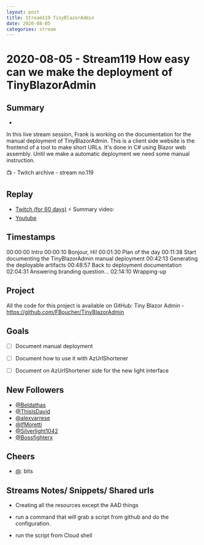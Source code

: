 ```yaml
---
layout: post
title: Stream119 TinyBlazorAdmin
date: 2020-08-05
categories: stream
---
```



# 2020-08-05 - Stream119 How easy can we make the deployment of TinyBlazorAdmin

## Summary
-

In this live stream session, Frank is working on the documentation for the manual deployment of TinyBlazorAdmin. This is a client side website is the frontend of a tool to make short URLs. It's done in C# using Blazor web assembly. Until we make a automatic deployment we need some manual instruction.

📺 - Twitch archive - stream no.119

## Replay


- [Twitch (for 60 days)](https://www.twitch.tv/videos/)
⚡ Summary video:
- [Youtube](https://youtu.be/BJrHY78j1aQ)


## Timestamps


00:00:00 Intro
00:00:10 Bonjour, Hi!
00:01:30 Plan of the day
00:11:38 Start documenting the TinyBlazorAdmin manual  deployment
00:42:13 Generating the deployable artifacts
00:48:57 Back to deployment documentation
02:04:31 Answering branding question... 
02:14:10 Wrapping-up

Project
-------

All the code for this project is available on GitHub: Tiny Blazor Admin - https://github.com/FBoucher/TinyBlazorAdmin


Goals
-----

- [ ] Document manual deployment
- [ ] Document how to use it with AzUrlShortener
- [ ] Document on AzUrlShortener side for the new light interface


New Followers
-------------

- [@Beldathas](https://www.twitch.tv/Beldathas)
- [@ThisIsDavid](https://www.twitch.tv/ThisIsDavid)
- [@alexvarrese](https://www.twitch.tv/alexvarrese)
- [@lfMoretti](https://www.twitch.tv/lfMoretti)
- [@Silverlight1042](https://www.twitch.tv/Silverlight1042)
- [@Bossfighterx](https://www.twitch.tv/Bossfighterx)


Cheers
------

- [@](https://www.twitch.tv/):  bits


Streams Notes/ Snippets/ Shared urls
-----------------------------------

- Creating all the resources except the AAD things
- run a command that will grab a script from github and do the configuration.

- run the script from Cloud shell
